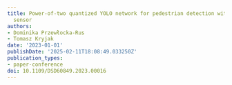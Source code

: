 ```yaml
---
title: Power-of-two quantized YOLO network for pedestrian detection with dynamic vision
  sensor
authors:
- Dominika Przewłocka-Rus
- Tomasz Kryjak
date: '2023-01-01'
publishDate: '2025-02-11T18:08:49.033250Z'
publication_types:
- paper-conference
doi: 10.1109/DSD60849.2023.00016
---
```

